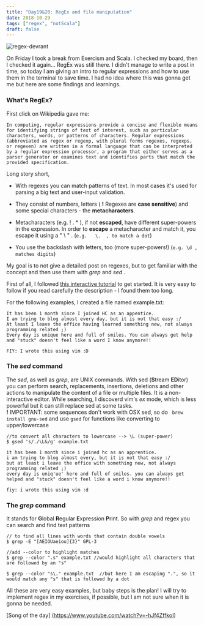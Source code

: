 ```yaml
---
title: "Day19&20: RegEx and file manipulation"
date: 2018-10-29
tags: ["regex", "notScala"]
draft: false
---
```



 ![regex-devrant](/images/regex.jpg)

 On Friday I took a break from Exercism and Scala. I checked my board, then I checked it again... RegEx was still there. I didn't manage to write a post in time, so today I am giving an intro to regular expressions and how to use them in the terminal to save time. I had no idea where this was gonna get me but here are some findings and learnings.  

### **What's RegEx?**  


First click on Wikipedia gave me:  

`` In computing, regular expressions provide a concise and flexible means for identifying strings of text of interest, such as particular characters, words, or patterns of characters. Regular expressions (abbreviated as regex or regexp, with plural forms regexes, regexps, or regexen) are written in a formal language that can be interpreted by a regular expression processor, a program that either serves as a parser generator or examines text and identifies parts that match the provided specification.
 ``

Long story short,

* With regexes you can match patterns of text. In most cases it's used for parsing a big text and user-input validation.   
* They consist of numbers, letters ( **!** Regexes are **case sensitive**) and some special characters - the **metacharacters**.  
* Metacharacters (e.g. ! . * ), if not **escaped**, have different super-powers in the expression. In order to **escape** a metacharacter and match it, you escape it using a  " \ " .     (``e.g.   \.  , to match a dot``)

* You use the backslash with letters, too (more super-powers!)
(`` e.g. \d , matches digits ``)

My goal is to not give a detailed post on regexes, but to get familiar with the concept and then use them with _grep_ and _sed_ .  

First of all, I followed [this interactive tutorial](https://regexone.com) to get started. It is very easy to follow if you read carefully the description - I found them too long.

For the following examples, I created a file named example.txt:  

```
It has been 1 month since I joined HC as an appentice.
I am trying to blog almost every day, but it is not that easy :/
At least I leave the office having learned something new, not always programming related ;)
Every day is unique here and full of smiles. You can always get help and "stuck" doesn't feel like a word I know anymore!!

FIY: I wrote this using vim :D
```

### **The _sed_ command**

The _sed_, as well as _grep_, are UNIX commands. With sed (**S**tream **ED**itor) you can perform search, replacements, insertions, deletions and other actions to manipulate the content of a file or multiple files. It is a non-interactive editor. While searching, I discoverd vim's _ex_ mode, which is less powerful but it can still replace sed at some tasks.  
 **!** IMPORTANT: some sequences don't work with OSX sed, so do ``` brew install gnu-sed``` and use ``gsed`` for functions like converting to upper/lowercase

```
//to convert all characters to lowercase --> \L (super-power)
$ gsed 's/./\L&/g' example.txt

it has been 1 month since i joined hc as an apprentice.
i am trying to blog almost every, but it is not that easy :/
but at least i leave the office with something new, not always programming related ;)
every day is uniq'ue' here and full of smiles. you can always get helped and "stuck" doesn't feel like a word i know anymore!!

fiy: i wrote this using vim :d

```

### **The _grep_ command**

It stands for **G**lobal **R**egular **E**xpression **P**rint. So with _grep_ and regex you can search and find text patterns  

```
// to find all lines with words that contain double vowels
$ grep -E "[AEIOUaeiou]{3}" GPL-3

//add --color to highlight matches
$ grep --color ".s" example.txt //would highlight all characters that are followed by an "s"

$ grep --color "s\." example.txt  //but here I am escaping ".", so it would match any "s" that is followed by a dot
```

All these are very easy examples, but baby steps is the plan! I will try to implement regex in my exercises, if possible, but I am not sure when it is gonna be needed.

[Song of the day] (https://www.youtube.com/watch?v=-hJf4ZffkoI)
